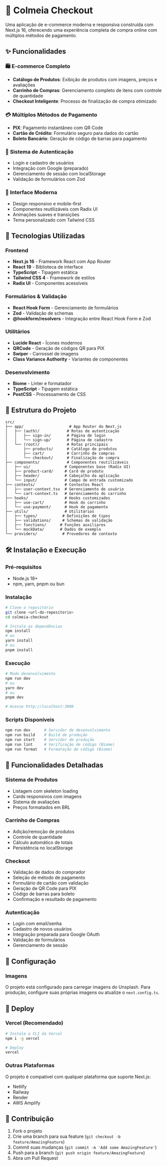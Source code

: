 # 🛒 Colmeia Checkout

Uma aplicação de e-commerce moderna e responsiva construída com Next.js 16, oferecendo uma experiência completa de compra online com múltiplos métodos de pagamento.

## ✨ Funcionalidades

### 🛍️ **E-commerce Completo**

- **Catálogo de Produtos**: Exibição de produtos com imagens, preços e avaliações
- **Carrinho de Compras**: Gerenciamento completo de itens com controle de quantidade
- **Checkout Inteligente**: Processo de finalização de compra otimizado

### 💳 **Múltiplos Métodos de Pagamento**

- **PIX**: Pagamento instantâneo com QR Code
- **Cartão de Crédito**: Formulário seguro para dados do cartão
- **Boleto Bancário**: Geração de código de barras para pagamento

### 🔐 **Sistema de Autenticação**

- Login e cadastro de usuários
- Integração com Google (preparado)
- Gerenciamento de sessão com localStorage
- Validação de formulários com Zod

### 🎨 **Interface Moderna**

- Design responsivo e mobile-first
- Componentes reutilizáveis com Radix UI
- Animações suaves e transições
- Tema personalizado com Tailwind CSS

## 🚀 Tecnologias Utilizadas

### **Frontend**

- **Next.js 16** - Framework React com App Router
- **React 19** - Biblioteca de interface
- **TypeScript** - Tipagem estática
- **Tailwind CSS 4** - Framework de estilos
- **Radix UI** - Componentes acessíveis

### **Formulários & Validação**

- **React Hook Form** - Gerenciamento de formulários
- **Zod** - Validação de schemas
- **@hookform/resolvers** - Integração entre React Hook Form e Zod

### **Utilitários**

- **Lucide React** - Ícones modernos
- **QRCode** - Geração de códigos QR para PIX
- **Swiper** - Carrossel de imagens
- **Class Variance Authority** - Variantes de componentes

### **Desenvolvimento**

- **Biome** - Linter e formatador
- **TypeScript** - Tipagem estática
- **PostCSS** - Processamento de CSS

## 📁 Estrutura do Projeto

```
src/
├── app/                    # App Router do Next.js
│   ├── (auth)/            # Rotas de autenticação
│   │   ├── sign-in/       # Página de login
│   │   └── sign-up/       # Página de cadastro
│   └── (root)/            # Rotas principais
│       ├── products/      # Catálogo de produtos
│       ├── cart/          # Carrinho de compras
│       └── checkout/      # Finalização de compra
├── components/            # Componentes reutilizáveis
│   ├── ui/               # Componentes base (Radix UI)
│   ├── product-card/     # Card de produto
│   ├── header/           # Cabeçalho da aplicação
│   └── input/            # Campo de entrada customizado
├── contexts/             # Contextos React
│   ├── user-context.tsx  # Gerenciamento de usuário
│   └── cart-context.ts   # Gerenciamento do carrinho
├── hooks/                # Hooks customizados
│   ├── use-cart/         # Hook do carrinho
│   └── use-payment/      # Hook de pagamento
├── utils/                # Utilitários
│   ├── types/           # Definições de tipos
│   ├── validations/     # Schemas de validação
│   ├── functions/      # Funções auxiliares
│   └── mockData/       # Dados de exemplo
└── providers/           # Provedores de contexto
```

## 🛠️ Instalação e Execução

### **Pré-requisitos**

- Node.js 18+
- npm, yarn, pnpm ou bun

### **Instalação**

```bash
# Clone o repositório
git clone <url-do-repositorio>
cd colmeia-checkout

# Instale as dependências
npm install
# ou
yarn install
# ou
pnpm install
```

### **Execução**

```bash
# Modo desenvolvimento
npm run dev
# ou
yarn dev
# ou
pnpm dev

# Acesse http://localhost:3000
```

### **Scripts Disponíveis**

```bash
npm run dev      # Servidor de desenvolvimento
npm run build    # Build de produção
npm run start    # Servidor de produção
npm run lint     # Verificação de código (Biome)
npm run format   # Formatação de código (Biome)
```

## 🎯 Funcionalidades Detalhadas

### **Sistema de Produtos**

- Listagem com skeleton loading
- Cards responsivos com imagens
- Sistema de avaliações
- Preços formatados em BRL

### **Carrinho de Compras**

- Adição/remoção de produtos
- Controle de quantidade
- Cálculo automático de totais
- Persistência no localStorage

### **Checkout**

- Validação de dados do comprador
- Seleção de método de pagamento
- Formulário de cartão com validação
- Geração de QR Code para PIX
- Código de barras para boleto
- Confirmação e resultado de pagamento

### **Autenticação**

- Login com email/senha
- Cadastro de novos usuários
- Integração preparada para Google OAuth
- Validação de formulários
- Gerenciamento de sessão

## 🔧 Configuração

### **Imagens**

O projeto está configurado para carregar imagens do Unsplash. Para produção, configure suas próprias imagens ou atualize o `next.config.ts`.

## 🚀 Deploy

### **Vercel (Recomendado)**

```bash
# Instale a CLI da Vercel
npm i -g vercel

# Deploy
vercel
```

### **Outras Plataformas**

O projeto é compatível com qualquer plataforma que suporte Next.js:

- Netlify
- Railway
- Render
- AWS Amplify

## 🤝 Contribuição

1. Fork o projeto
2. Crie uma branch para sua feature (`git checkout -b feature/AmazingFeature`)
3. Commit suas mudanças (`git commit -m 'Add some AmazingFeature'`)
4. Push para a branch (`git push origin feature/AmazingFeature`)
5. Abra um Pull Request
